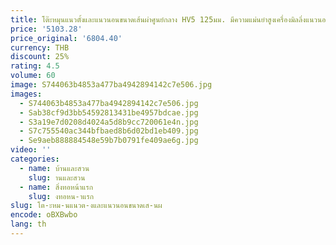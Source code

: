 ```yaml
---
title: โต๊ะหมุนแนวตั้งและแนวนอนขนาดเส้นผ่าศูนย์กลาง HV5 125มม. มีความแม่นยำสูงเครื่องมิลลิ่งแนวนอน
price: '5103.28'
price_original: '6804.40'
currency: THB
discount: 25%
rating: 4.5
volume: 60
image: S744063b4853a477ba4942894142c7e506.jpg
images:
  - S744063b4853a477ba4942894142c7e506.jpg
  - Sab38cf9d3bb54592813431be4957bdcae.jpg
  - S3a19e7d0208d4024a5d8b9cc720061e4n.jpg
  - S7c755540ac344bfbaed8b6d02bd1eb409.jpg
  - Se9aeb888884548e59b7b0791fe409ae6g.jpg
video: ''
categories:
  - name: บ้านและสวน
    slug: านและสวน
  - name: สิ่งทอหน้าแรก
    slug: งทอหน-าแรก
slug: โต-ะหม-นแนวต-งและแนวนอนขนาดเส-นผ
encode: oBXBwbo
lang: th
---
```

  